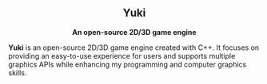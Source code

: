 <div align="center">
    <h2>Yuki</h2>
    <p><b>An open-source 2D/3D game engine</b></p>
</div>

**Yuki** is an open-source 2D/3D game engine created with C++. It focuses on providing an easy-to-use experience for users and supports multiple graphics APIs while enhancing my programming and computer graphics skills.
